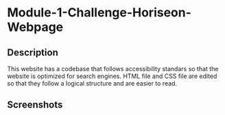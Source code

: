 # Module-1-Challenge-Horiseon-Webpage

<h2>Description</h2>
  <p>This website has a codebase that follows accessibility standars so that the website is optimized for search engines. HTML file and CSS file are edited so that they follow a logical structure and are easier to read.</p>
  
<h2>Screenshots<h2>
  
